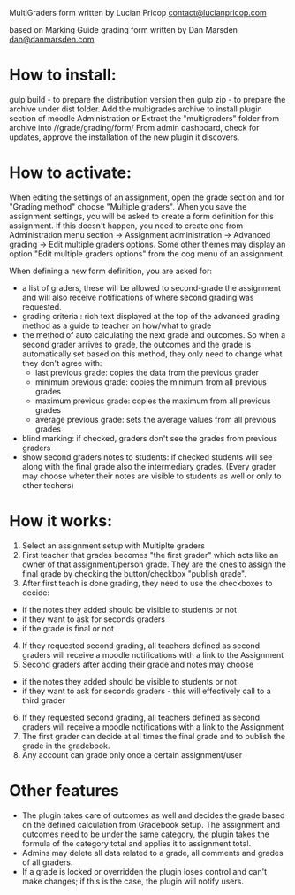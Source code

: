 MultiGraders form written by Lucian Pricop <contact@lucianpricop.com>

based on Marking Guide grading form written by Dan Marsden <dan@danmarsden.com>

# How to install:

gulp build - to prepare the distribution version then 
gulp zip - to prepare the archive under dist folder.
Add the multigrades archive to install plugin section of moodle Administration or Extract the "multigraders" folder from archive into /<your moodle folder>/grade/grading/form/
From admin dashboard, check for updates, approve the installation of the new plugin it discovers.

# How to activate:

When editing the settings of an assignment, open the grade section and for "Grading method" choose "Multiple graders".
When you save the assignment settings, you will be asked to create a form definition for this assignment. If this doesn't happen, you need to create one from Administration menu
section -> Assignment administration -> Advanced grading -> Edit multiple graders options. Some other themes may display an option "Edit multiple graders options" from the cog menu of an assignment.

When defining a new form definition, you are asked for:
 - a list of graders, these will be allowed to second-grade the assignment and will also receive notifications of where second grading was requested.
 - grading criteria : rich text displayed at the top of the advanced grading method as a guide to teacher on how/what to grade
 - the method of auto calculating the next grade and outcomes. So when a second grader arrives to grade, the outcomes and the grade is automatically set based on this method, they only need to change what they don't agree with:
   - last previous grade: copies the data from the previous grader
   - minimum previous grade: copies the minimum from all previous grades
   - maximum previous grade: copies the maximum from all previous grades
   - average previous grade: sets the average values from all previous grades
 - blind marking: if checked, graders don't see the grades from previous graders
 - show second graders notes to students: if checked students will see along with the final grade also the intermediary grades. (Every grader may choose wheter their notes are visible to students as well or only to other techers)

# How it works:

1. Select an assignment setup with Multiplte graders
2. First teacher that grades becomes "the first grader" which acts like an owner of that assignment/person grade. They are the ones to assign the final grade by checking the button/checkbox "publish grade".
3. After first teach is done grading, they need to use the checkboxes to decide:
 - if the notes they added should be visible to students or not
 - if they want to ask for seconds graders
 - if the grade is final or not
4. If they requested second grading, all teachers defined as second graders will receive a moodle notifications with a link to the Assignment
5. Second graders after adding their grade and notes may choose
 - if the notes they added should be visible to students or not
 - if they want to ask for seconds graders - this will effectively call to a third grader
6. If they requested second grading, all teachers defined as second graders will receive a moodle notifications with a link to the Assignment
7. The first grader can decide at all times the final grade and to publish the grade in the gradebook.
8. Any account can grade only once a certain assignment/user

# Other features

- The plugin takes care of outcomes as well and decides the grade based on the defined calculation from Gradebook setup. 
The assignment and outcomes need to be under the same category, the plugin takes the formula of the category total and applies it to assignment total. 
- Admins may delete all data related to a grade, all comments and grades of all graders.
- If a grade is locked or overridden the plugin loses control and can't make changes; if this is the case, the plugin will notify users. 




